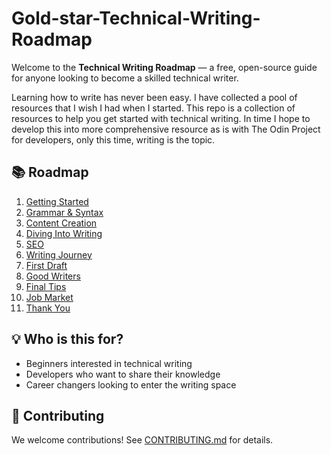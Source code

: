 # Gold-star-Technical-Writing-Roadmap

Welcome to the **Technical Writing Roadmap** — a free, open-source guide for anyone looking to become a skilled technical writer.

Learning how to write has never been easy. I have collected a pool of resources that I wish I had when I started. This repo is a collection of resources to help you get started with technical writing. In time I hope to develop this into more comprehensive resource as is with The Odin Project for developers, only this time, writing is the topic.

## 📚 Roadmap

1. [Getting Started](01-getting-started.md)
2. [Grammar & Syntax](02-grammar-and-syntax.md)
3. [Content Creation](03-content-creation.md)
4. [Diving Into Writing](04-diving-into-writing.md)
5. [SEO](05-seo.md)
6. [Writing Journey](06-writing-journey.md)
7. [First Draft](07-first-draft.md)
8. [Good Writers](08-good-writers.md)
9. [Final Tips](09-final-tips.md)
10. [Job Market](10-job-market.md)
11. [Thank You](11-thank-you.md)

## 💡 Who is this for?
- Beginners interested in technical writing
- Developers who want to share their knowledge
- Career changers looking to enter the writing space

## 🤝 Contributing
We welcome contributions! See [CONTRIBUTING.md](CONTRIBUTING.md) for details.
